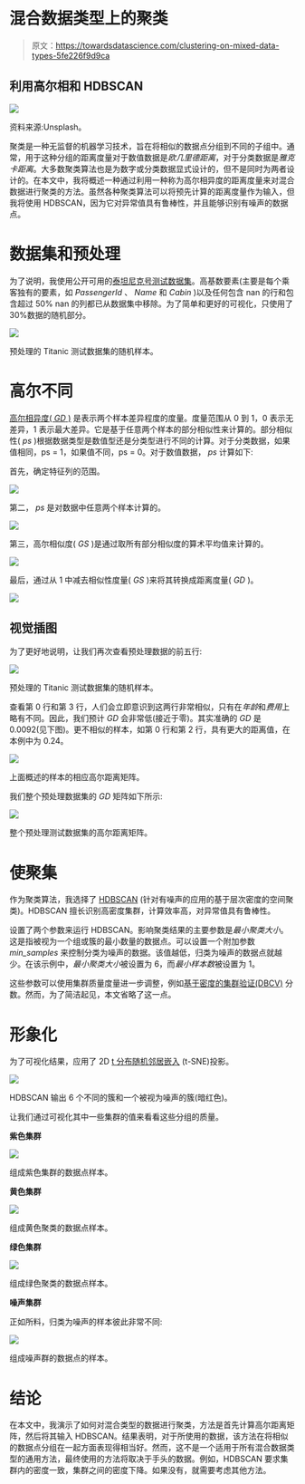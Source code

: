 # 混合数据类型上的聚类

> 原文：<https://towardsdatascience.com/clustering-on-mixed-data-types-5fe226f9d9ca>

## 利用高尔相和 HDBSCAN

![](img/5007d3c57e462c23c283c6436de42b16.png)

资料来源:Unsplash。

聚类是一种无监督的机器学习技术，旨在将相似的数据点分组到不同的子组中。通常，用于这种分组的距离度量对于数值数据是*欧几里德距离*，对于分类数据是*雅克卡距离*。大多数聚类算法也是为数字或分类数据显式设计的，但不是同时为两者设计的。在本文中，我将概述一种通过利用一种称为高尔相异度的距离度量来对混合数据进行聚类的方法。虽然各种聚类算法可以将预先计算的距离度量作为输入，但我将使用 HDBSCAN，因为它对异常值具有鲁棒性，并且能够识别有噪声的数据点。

# 数据集和预处理

为了说明，我使用公开可用的[泰坦尼克号测试数据集](https://www.kaggle.com/competitions/titanic/data?select=test.csv)。高基数要素(主要是每个乘客独有的要素，如 *PassengerId* 、 *Name* 和 *Cabin* )以及任何包含 nan 的行和包含超过 50% nan 的列都已从数据集中移除。为了简单和更好的可视化，只使用了 30%数据的随机部分。

![](img/032887077a67ac95177a3a45145f54bb.png)

预处理的 Titanic 测试数据集的随机样本。

# 高尔不同

[高尔相异度( *GD* )](https://www.jstor.org/stable/2528823) 是表示两个样本差异程度的度量。度量范围从 0 到 1，0 表示无差异，1 表示最大差异。它是基于任意两个样本的部分相似性来计算的。部分相似性( *ps* )根据数据类型是数值型还是分类型进行不同的计算。对于分类数据，如果值相同，ps = 1，如果值不同，ps = 0。对于数值数据， *ps* 计算如下:

首先，确定特征列的范围。

![](img/fe880964bc7a9db3bd6df2fa4eccdc30.png)

第二， *ps* 是对数据中任意两个样本计算的。

![](img/892dd0522b47080efdc32a8d3dc5f90d.png)

第三，高尔相似度( *GS* )是通过取所有部分相似度的算术平均值来计算的。

![](img/5c90746089cbf127fb00641c4e7fc7c8.png)

最后，通过从 1 中减去相似性度量( *GS* )来将其转换成距离度量( *GD* )。

![](img/e518158bc1e46a86acd4a6848edc6a90.png)

## 视觉插图

为了更好地说明，让我们再次查看预处理数据的前五行:

![](img/032887077a67ac95177a3a45145f54bb.png)

预处理的 Titanic 测试数据集的随机样本。

查看第 0 行和第 3 行，人们会立即意识到这两行非常相似，只有在*年龄*和*费用*上略有不同。因此，我们预计 *GD* 会非常低(接近于零)。其实准确的 *GD* 是 0.0092(见下图)。更不相似的样本，如第 0 行和第 2 行，具有更大的距离值，在本例中为 0.24。

![](img/f631f18f153827ffcab499446742c7d3.png)

上面概述的样本的相应高尔距离矩阵。

我们整个预处理数据集的 *GD* 矩阵如下所示:

![](img/3576eb2744acbf11935e343fca77f407.png)

整个预处理测试数据集的高尔距离矩阵。

# 使聚集

作为聚类算法，我选择了 [HDBSCAN](https://hdbscan.readthedocs.io/en/latest/how_hdbscan_works.html) (针对有噪声的应用的基于层次密度的空间聚类)。HDBSCAN 擅长识别高密度集群，计算效率高，对异常值具有鲁棒性。

设置了两个参数来运行 HDBSCAN。影响聚类结果的主要参数是*最小聚类大小*。这是指被视为一个组或簇的最小数量的数据点。可以设置一个附加参数 *min_samples* 来控制分类为噪声的数据。该值越低，归类为噪声的数据点就越少。在该示例中，*最小聚类大小*被设置为 6，而*最小样本数*被设置为 1。

这些参数可以使用集群质量度量进一步调整，例如[基于密度的集群验证(DBCV)](https://github.com/christopherjenness/DBCV) 分数。然而，为了简洁起见，本文省略了这一点。

# 形象化

为了可视化结果，应用了 2D [t 分布随机邻居嵌入](https://scikit-learn.org/stable/modules/generated/sklearn.manifold.TSNE.html) (t-SNE)投影。

![](img/064964694bc025bb35f1adba37720439.png)

HDBSCAN 输出 6 个不同的簇和一个被视为噪声的簇(暗红色)。

让我们通过可视化其中一些集群的值来看看这些分组的质量。

**紫色集群**

![](img/09dd9b7497e08cec64d0bc45a905079f.png)

组成紫色集群的数据点样本。

**黄色集群**

![](img/f6f07378ba8496e4bd2ef077a1275da4.png)

组成黄色聚类的数据点样本。

**绿色集群**

![](img/df519d111a6fc1e6e66b36b41612ac8b.png)

组成绿色聚类的数据点样本。

**噪声集群**

正如所料，归类为噪声的样本彼此非常不同:

![](img/2dfd3685804ce4bc364528eeda930ecd.png)

组成噪声群的数据点的样本。

# 结论

在本文中，我演示了如何对混合类型的数据进行聚类，方法是首先计算高尔距离矩阵，然后将其输入 HDBSCAN。结果表明，对于所使用的数据，该方法在将相似的数据点分组在一起方面表现得相当好。然而，这不是一个适用于所有混合数据类型的通用方法，最终使用的方法将取决于手头的数据。例如，HDBSCAN 要求集群内的密度一致，集群之间的密度下降。如果没有，就需要考虑其他方法。